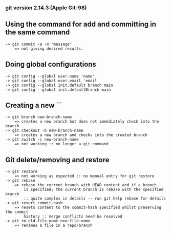 ### git version 2.14.3 (Apple Git-98)

## Using the command for add and committing in the same command
    -> git commit -a -m "message"
        => not giving desired results.

## Doing global configurations
    -> git config --global user.name 'name'
    -> git config --global user.email 'email'
    -> git config --global init.default branch main
    -> git config --global init.defaultBranch main

## Creating a new ¯¯
    -> git branch new-branch-name
        => creates a new branch but does not immediately check into the branch
    -> git checkout -b new-branch-name
        => creates a new branch and checks into the created branch
    -> git switch -c new-branch-name
        => not working :: no longer a git command

## Git delete/removing and restore
    -> git restore
        => not working as expected :: no manual entry for git restore
    -> git rebase
        => rebase the current branch with HEAD content and if a branch
            is specified; the current branch is rebase with the specified branch
            :: quite complex in details -- run git help rebase for details
    -> git revert commit-hash
        => resets content to the commit-hash specified whilst preserving the commit
            history :: merge conflicts need be resolved
    -> git rm old-file-name new-file-name
        => renames a file in a repo/branch
